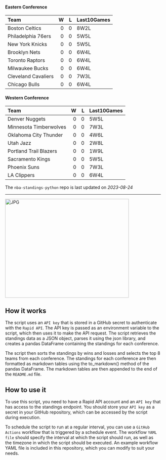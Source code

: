 #### Eastern Conference

| Team                |   W |   L | Last10Games   |
|:--------------------|----:|----:|:--------------|
| Boston Celtics      |   0 |   0 | 8W2L          |
| Philadelphia 76ers  |   0 |   0 | 5W5L          |
| New York Knicks     |   0 |   0 | 5W5L          |
| Brooklyn Nets       |   0 |   0 | 6W4L          |
| Toronto Raptors     |   0 |   0 | 6W4L          |
| Milwaukee Bucks     |   0 |   0 | 6W4L          |
| Cleveland Cavaliers |   0 |   0 | 7W3L          |
| Chicago Bulls       |   0 |   0 | 6W4L          |

#### Western Conference

| Team                   |   W |   L | Last10Games   |
|:-----------------------|----:|----:|:--------------|
| Denver Nuggets         |   0 |   0 | 5W5L          |
| Minnesota Timberwolves |   0 |   0 | 7W3L          |
| Oklahoma City Thunder  |   0 |   0 | 4W6L          |
| Utah Jazz              |   0 |   0 | 2W8L          |
| Portland Trail Blazers |   0 |   0 | 1W9L          |
| Sacramento Kings       |   0 |   0 | 5W5L          |
| Phoenix Suns           |   0 |   0 | 7W3L          |
| LA Clippers            |   0 |   0 | 6W4L          |

The `nba-standings-python` repo is last updated on *2023-08-24*

---
<img alt="JPG" src="https://www.logodesignlove.com/images/classic/nba-logo.jpg" width="400" height="320" />

## How it works
The script uses an `API key` that is stored in a GitHub secret to authenticate with the `Rapid API`. The API key is passed as an environment variable to the script, which then uses it to make the API request. The script retrieves the standings data as a JSON object, parses it using the json library, and creates a pandas DataFrame containing the standings for each conference.

The script then sorts the standings by wins and losses and selects the top 8 teams from each conference. The standings for each conference are then formatted as markdown tables using the to_markdown() method of the pandas DataFrame. The markdown tables are then appended to the end of the `README.md` file.

## How to use it
To use this script, you need to have a Rapid API account and an `API key` that has access to the standings endpoint. You should store your `API key` as a secret in your GitHub repository, which can be accessed by the script during execution.

To schedule the script to run at a regular interval, you can use a `GitHub Actions` workflow that is triggered by a schedule event. The workflow `YAML file` should specify the interval at which the script should run, as well as the timezone in which the script should be executed. An example workflow YAML file is included in this repository, which you can modify to suit your needs.
